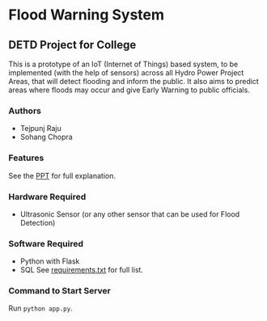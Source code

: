 # Flood Warning System
## DETD Project for College
This is a prototype of an IoT (Internet of Things) based system, to be
implemented (with the help of sensors) across all Hydro Power Project Areas,
that will detect flooding and inform the public. It also aims to
predict areas where floods may occur and give Early Warning to public officials.

### Authors
- Tejpunj Raju
- Sohang Chopra
### Features
See the [PPT](https://drive.google.com/file/d/1kV_v2qxcFnPi-jNL10mzU_lyCAbIJ9yk/view?usp=sharing)
for full explanation.

### Hardware Required
- Ultrasonic Sensor (or any other sensor that can be used for Flood Detection)

### Software Required
- Python with Flask
- SQL
See [requirements.txt](requirements.txt) for full list.

### Command to Start Server
Run `python app.py`.
